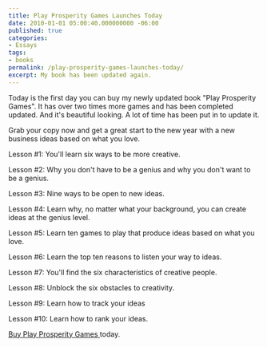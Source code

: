 ```yaml
---
title: Play Prosperity Games Launches Today
date: 2010-01-01 05:00:40.000000000 -06:00
published: true
categories:
- Essays
tags:
- books
permalink: /play-prosperity-games-launches-today/
excerpt: My book has been updated again.
---
```

Today is the first day you can buy my newly updated book "Play Prosperity Games". It has over two times more games and has been completed updated. And it's beautiful looking. A lot of time has been put in to update it.</p>
<p>Grab your copy now and get a great start to the new year with a new business ideas based on what you love.</p>
<p>Lesson #1: You'll learn six ways to be more creative.</p>
<p>Lesson #2: Why you don't have to be a genius and why you don't want to be a genius.</p>
<p>Lesson #3: Nine ways to be open to new ideas.</p>
<p>Lesson #4: Learn why, no matter what your background, you can create ideas at the genius level.</p>
<p>Lesson #5: Learn ten games to play that produce ideas based on what you love.</p>
<p>Lesson #6: Learn the top ten reasons to listen your way to ideas.</p>
<p>Lesson #7: You'll find the six characteristics of creative people.</p>
<p>Lesson #8: Unblock the six obstacles to creativity.</p>
<p>Lesson #9: Learn how to track your ideas</p>
<p>Lesson #10: Learn how to rank your ideas.</p>
<p><a href="http://www.lulu.com/content/paperback-book/play-prosperity-games/1301851" rel="nofollow">Buy Play Prosperity Games </a>today.</p>
